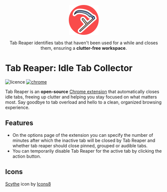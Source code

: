 <p align="center">
  <img src="./src/icons/icon-active-96.png" />
</p>
<p align="center">
    Tab Reaper identifies tabs that haven't been used for a while and closes them, ensuring a <strong>clutter-free workspace</strong>.
</p>

# Tab Reaper: Idle Tab Collector

![licence](https://img.shields.io/github/license/vladbulyukhin/tab-reaper)
[![chrome](https://img.shields.io/chrome-web-store/v/lpdcbkckljbnkjbajmjhehdilncjjgii)](https://chrome.google.com/webstore/detail/tab-reaper-idle-tab-colle/lpdcbkckljbnkjbajmjhehdilncjjgii)


Tab Reaper is an <strong>open-source</strong> [Chrome extension](https://chrome.google.com/webstore/detail/tab-reaper-idle-tab-colle/lpdcbkckljbnkjbajmjhehdilncjjgii) that automatically closes idle tabs, freeing up clutter and
helping you stay focused on what matters most. Say goodbye to tab overload and hello to a clean,
organized browsing experience.

## Features

- On the options page of the extension you can specify the number of minutes after which the inactive tab will be closed by Tab Reaper and whether tab reaper should close pinned, grouped or audible tabs.
- You can temporarily disable Tab Reaper for the active tab by clicking the action button.

## Icons

[Scythe](https://icons8.com/icon/3kG9VMNDb2FM/scythe) icon by [Icons8](https://icons8.com)
